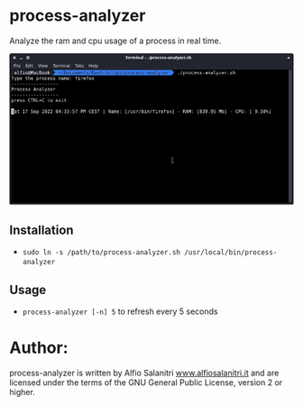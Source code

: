 # process-analyzer
Analyze the ram and cpu usage of a process in real time.

![preview](./preview.png)

## Installation
- `sudo ln -s /path/to/process-analyzer.sh /usr/local/bin/process-analyzer`

## Usage
- `process-analyzer [-n] 5` to refresh every 5 seconds

# Author:
process-analyzer is written by Alfio Salanitri www.alfiosalanitri.it and are licensed under the terms of the GNU General Public License, version 2 or higher.

